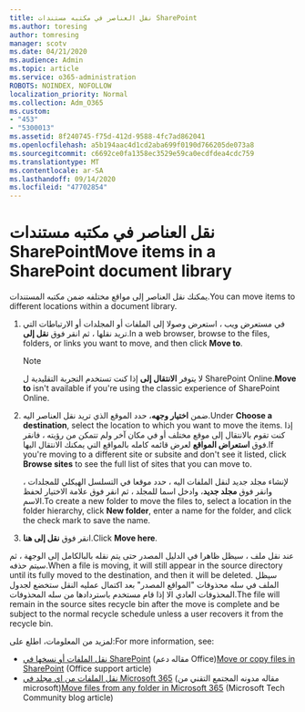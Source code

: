 ```yaml
---
title: نقل العناصر في مكتبه مستندات SharePoint
ms.author: toresing
author: tomresing
manager: scotv
ms.date: 04/21/2020
ms.audience: Admin
ms.topic: article
ms.service: o365-administration
ROBOTS: NOINDEX, NOFOLLOW
localization_priority: Normal
ms.collection: Adm_O365
ms.custom:
- "453"
- "5300013"
ms.assetid: 8f240745-f75d-412d-9588-4fc7ad862041
ms.openlocfilehash: a5b194aac4d1cd2aba699f0190d766205de073a8
ms.sourcegitcommit: c6692ce0fa1358ec3529e59ca0ecdfdea4cdc759
ms.translationtype: MT
ms.contentlocale: ar-SA
ms.lasthandoff: 09/14/2020
ms.locfileid: "47702854"
---
```

# <a name="move-items-in-a-sharepoint-document-library"></a><span data-ttu-id="172bf-102">نقل العناصر في مكتبه مستندات SharePoint</span><span class="sxs-lookup"><span data-stu-id="172bf-102">Move items in a SharePoint document library</span></span>

<span data-ttu-id="172bf-103">يمكنك نقل العناصر إلى مواقع مختلفه ضمن مكتبه المستندات.</span><span class="sxs-lookup"><span data-stu-id="172bf-103">You can move items to different locations within a document library.</span></span>
  
1. <span data-ttu-id="172bf-104">في مستعرض ويب ، استعرض وصولا إلى الملفات أو المجلدات أو الارتباطات التي تريد نقلها ، ثم انقر فوق **نقل إلى**.</span><span class="sxs-lookup"><span data-stu-id="172bf-104">In a web browser, browse to the files, folders, or links you want to move, and then click **Move to**.</span></span>

    > [!NOTE]
    > <span data-ttu-id="172bf-105">لا يتوفر **الانتقال إلى** إذا كنت تستخدم التجربة التقليدية ل SharePoint Online.</span><span class="sxs-lookup"><span data-stu-id="172bf-105">**Move to** isn't available if you're using the classic experience of SharePoint Online.</span></span>
  
2. <span data-ttu-id="172bf-106">ضمن **اختيار وجهه**، حدد الموقع الذي تريد نقل العناصر اليه.</span><span class="sxs-lookup"><span data-stu-id="172bf-106">Under **Choose a destination**, select the location to which you want to move the items.</span></span> <span data-ttu-id="172bf-107">إذا كنت تقوم بالانتقال إلى موقع مختلف أو في مكان آخر ولم تتمكن من رؤيته ، فانقر فوق **استعراض المواقع** لعرض قائمه كامله بالمواقع التي يمكنك الانتقال اليها.</span><span class="sxs-lookup"><span data-stu-id="172bf-107">If you're moving to a different site or subsite and don't see it listed, click **Browse sites** to see the full list of sites that you can move to.</span></span>

    <span data-ttu-id="172bf-108">لإنشاء مجلد جديد لنقل الملفات اليه ، حدد موقعا في التسلسل الهيكلي للمجلدات ، وانقر فوق **مجلد جديد**، وادخل اسما للمجلد ، ثم انقر فوق علامة الاختيار لحفظ الاسم.</span><span class="sxs-lookup"><span data-stu-id="172bf-108">To create a new folder to move the files to, select a location in the folder hierarchy, click **New folder**, enter a name for the folder, and click the check mark to save the name.</span></span>

3. <span data-ttu-id="172bf-109">انقر فوق **نقل إلى هنا**.</span><span class="sxs-lookup"><span data-stu-id="172bf-109">Click **Move here**.</span></span>

 <span data-ttu-id="172bf-110">عند نقل ملف ، سيظل ظاهرا في الدليل المصدر حتى يتم نقله بالبالكامل إلى الوجهة ، ثم سيتم حذفه.</span><span class="sxs-lookup"><span data-stu-id="172bf-110">When a file is moving, it will still appear in the source directory until its fully moved to the destination, and then it will be deleted.</span></span> <span data-ttu-id="172bf-111">سيظل الملف في سله محذوفات "المواقع المصدر" بعد اكتمال عمليه النقل ستخضع لجدول المحذوفات العادي الا إذا قام مستخدم باستردادها من سله المحذوفات.</span><span class="sxs-lookup"><span data-stu-id="172bf-111">The file will remain in the source sites recycle bin after the move is complete and be subject to the normal recycle schedule unless a user recovers it from the recycle bin.</span></span>

<span data-ttu-id="172bf-112">لمزيد من المعلومات، اطلع على:</span><span class="sxs-lookup"><span data-stu-id="172bf-112">For more information, see:</span></span>

 - <span data-ttu-id="172bf-113">[نقل الملفات أو نسخها في SharePoint](https://support.office.com/article/move-or-copy-files-in-sharepoint-00e2f483-4df3-46be-a861-1f5f0c1a87bc) (مقاله دعم Office)</span><span class="sxs-lookup"><span data-stu-id="172bf-113">[Move or copy files in SharePoint](https://support.office.com/article/move-or-copy-files-in-sharepoint-00e2f483-4df3-46be-a861-1f5f0c1a87bc) (Office support article)</span></span>
 - <span data-ttu-id="172bf-114">[نقل الملفات من اي مجلد في Microsoft 365](https://techcommunity.microsoft.com/t5/Microsoft-SharePoint-Blog/Now-move-files-anywhere-in-Office-365-SharePoint-and-OneDrive/ba-p/146973) (مقاله مدونه المجتمع التقني من microsoft)</span><span class="sxs-lookup"><span data-stu-id="172bf-114">[Move files from any folder in Microsoft 365](https://techcommunity.microsoft.com/t5/Microsoft-SharePoint-Blog/Now-move-files-anywhere-in-Office-365-SharePoint-and-OneDrive/ba-p/146973) (Microsoft Tech Community blog article)</span></span> 